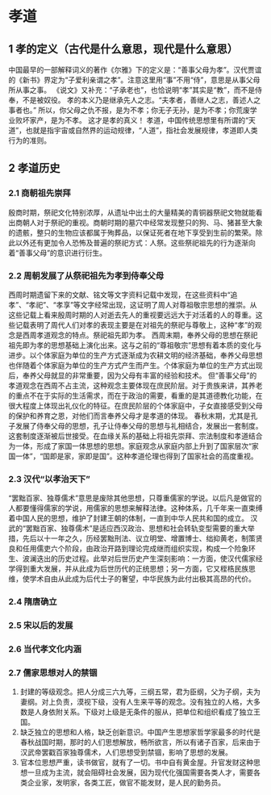 # 孝道
## 1 孝的定义（古代是什么意思，现代是什么意思）
中国最早的一部解释词义的著作《尔雅》下的定义是：“善事父母为孝”。汉代贾谊的《新书》界定为“子爱利亲谓之孝”。注意这里用“事”不用“侍”，意思是从事父母所从事之事。
《说文》又补充：“子承老也”，也恰说明“孝”其实是“教”，而不是侍奉，不是被奴役。
孝的本义乃是继承先人之志。“夫孝者，善继人之志，善述人之事者也。”
所以，你父母之仇不报，是为不孝；你无子无孙，是为不孝；你荒废学业败坏家产，是为不孝。
这才是孝的真义！
孝道，中国传统思想里有所谓的“天道”，也就是指宇宙或自然界的运动规律，“人道”，指社会发展规律，孝道即人类行为的准则。
## 2 孝道历史
### 2.1 商朝祖先崇拜
   殷商时期，祭祀文化特别浓厚，从遗址中出土的大量精美的青铜器祭祀文物就能看出商朝人对于祭祀的重视。商朝时期的墓穴中经常发现整只的狗、马、猪甚至大象的遗骸，整只的生物应该都属于殉葬品，以保证死者在地下享受到生前的繁荣。除此以外还有更加令人恐怖及普遍的祭祀方式：人祭。这些祭祀祖先的行为逐渐向着“善事父母”的意识进行衍生。
### 2.2 周朝发展了从祭祀祖先为孝到侍奉父母
   西周时期遗留下来的文献、铭文等文字资料记载中发现，在这些资料中“追孝”、“孝祀”、“孝享”等文字经常出现，这证明了周人对尊祖敬宗思想的推崇。从这些记载上看来殷周时期的人对逝去先人的重视要远远大于对活着的人的尊重。这些记载表明了周代人们对孝的表现主要是在对祖先的祭祀与尊敬上，这种“孝”的观念是西周孝道观念的特点。祭祀祖先即为孝。
   西周末期，奉养父母的思想在祭祀祖先即为孝的思想基础上演化出来。这与之前的“尊祖敬宗”思想有着本质的变化与进步。以个体家庭为单位的生产方式逐渐成为农耕文明的经济基础，奉养父母思想也伴随着个体家庭为单位的生产方式产生而产生。个体家庭为单位的生产方式出现后，奉养父母就显的非常重要，因为父母有丰富的经验和技术。
  但“善事父母”的孝道观念在西周不占主流，这种观念主要体现在庶民阶层。对于贵族来讲，其养老的重点不在于实际的生活需求，而在于政治的需要，看重的是其道德教化功能，在很大程度上体现出礼仪化的特征。在庶民阶层的个体家庭中，子女直接感受到父母的保护和养育之恩，对他们而言奉养父母才是孝道的体现。
  春秋末期，尤其是孔子发展了侍奉父母的思想，孔子让侍奉父母的思想与礼相结合，发展出一套制度。这套制度逐渐被后世接受。在血缘关系的基础上将祖先崇拜、宗法制度和孝道结合为一体，形成了家国一体思想的思想。家庭观念从家庭内部上升到了国家层次“家国一体”，“国即是家，家即是国”。这种孝道伦理也得到了国家社会的高度重视。
### 2.3 汉代“以孝治天下”
  “罢黜百家、独尊儒术”意思是废除其他思想，只尊重儒家的学说。以后凡是做官的人都要懂得儒家的学说，用儒家的思想来解释法律。这种体系，几千年来一直束缚着中国人民的思想，维护了封建王朝的体制，一直到中华人民共和国的成立。
  汉武的“罢黜百家、独尊儒术”是适应西汉政治、思想和社会转轨变型需要的重大举措，先后以十一年之久，历经罢黜刑法、议立明堂、增置博士、绌抑黄老，制策贤良和任用儒吏六个阶段，由政治开路到理论完成继而组织实现，构成一个险象环生、波澜迭出的历史过程。此举对后世历史产生深刻影响：一方面，使汉代儒家经学得到重大发展，并从此成为后世历代的正统思想；另一方面，它又桎梏民族思维，使学术自由从此成为后代士子的奢望，中华民族为此付出极其高昂的代价。
### 2.4 隋唐确立
### 2.5 宋以后的发展
### 2.6 当代孝文化内涵
### 2.7 儒家思想对人的禁锢
   1. 封建的等级观念。把人分成三六九等，三纲五常，君为臣纲，父为子纲，夫为妻纲。对上负责，漠视下级，没有人生来平等的观念。没有独立的人格，大多数是人身依附关系。下级对上级是无条件的服从，把单位和组织看成了独立王国。
   2. 缺乏独立的思想和人格，缺乏创新意识。中国产生思想家哲学家最多的时代是春秋战国时期，那时的人们思想解放，畅所欲言，所以有诸子百家，后来由于汉武帝罢戳百家独尊儒术，人们思想受到禁锢，影响了思想的发展。
   3. 官本位思想严重，读书做官，就有了一切。书中自有黄金屋。升官发财这种思想一旦成为主流，就会阻碍社会发展，因为现代化强国需要各类人才，需要各类企业家，发明家，各类工匠，做官不能发财，是人民的勤务员。


   
